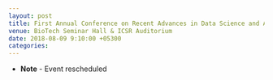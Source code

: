 ```yaml
---
layout: post
title: First Annual Conference on Recent Advances in Data Science and AI
venue: BioTech Seminar Hall & ICSR Auditorium
date: 2018-08-09 9:10:00 +05300
categories: 
---
```

<ul class="mb-5" >
        <li><b>Note</b> - Event rescheduled 
                           
